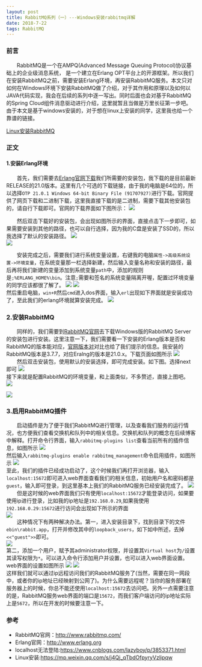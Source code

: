 ```yaml
---
layout: post
title: RabbitMQ系列（一）---Windows安装rabbitmq详解
date: 2018-7-22
tags: RabbitMQ
---
```

### 前言  

&emsp;&emsp;RabbitMQ是一个在AMPQ(Advanced Message Queuing Protocol)协议基础上的企业级消息系统， 是一个建立在Erlang OPT平台上的开源框架。所以我们在安装RabbitMQ之前，需要安装Erlang环境，再安装RabbitMQ服务。本文只对如何在Windows环境下安装RabbitMQ做了介绍，对于其作用和原理以及如何以JAVA代码实现，我会在后续的系列中逐一写出。同时后面也会对基于RabbitMQ的Spring Cloud组件消息驱动进行介绍，这里就暂且当做是万里长征第一步吧。 由于本文是基于windows安装的，对于想在linux上安装的同学，这里我也给一个靠谱的链接。  

[Linux安装RabbitMQ](https://mp.weixin.qq.com/s/j4Qj_qTbdOfpyryVzlipqw)

### 正文
#### 1.安装Erlang环境  

&emsp;&emsp;首先，我们需要去[Erlang官网下载](http://www.erlang.org/downloads)我们所需要的安装包，我下载的是目前最新RELEASE的21.0版本。这里有几个可选的下载链接，由于我的电脑是64位的，所以选择`OTP 21.0.1 Windows 64-bit Binary File (91707927)`进行下载。官网提供了网页下载和二进制下载，这里我直接下载的是二进制，需要下载其他安装包的，请自行下载即可。官网的下载界面如下图所示：
![](/images/rabbitmq-install/step.png)

&emsp;&emsp;然后双击下载好的安装包，会出现如图所示的界面，直接点击下一步即可，如果需要安装到其他的路径，也可以自行选择，因为我的C盘是安装了SSD的，所以我选择了默认的安装路径。
![](/images/rabbitmq-install/step1.png)  
![](/images/rabbitmq-install/step2.png)

&emsp;&emsp;安装完成之后，需要我们进行系统变量设置，右键我的电脑`属性->高级系统设置->环境变量`，在系统变量那一栏选择新建，然后输入变量名称和安装的路径，最后再将我们新建的变量添加到系统变量`path`中，添加的规则是`;%ERLANG_HOME%\bin`。注意`;`需要和签名的系统变量隔离开喔，配置过环境变量的同学应该都很了解了。
![](/images/rabbitmq-install/step3.png)
![](/images/rabbitmq-install/step4.png)  
然后重启电脑，`win+R`然后`cmd`进入dos界面，输入`erl`出现如下界面就是安装成功了，至此我们的erlang环境就算安装完成。
![](/images/rabbitmq-install/step5.png)

### 2.安装RabbitMQ  
&emsp;&emsp;同样的，我们需要到[RabbitMQ官网](http://www.rabbitmq.com/install-windows.html)去下载Windows版的RabbitMQ Server的安装包进行安装。这里注意一下，我们需要看一下安装的Erlang版本是否和RabbitMQ的版本能对应，[官网版本对](http://www.rabbitmq.com/which-erlang.html)对比也给了我们提示的信息。我安装的RabbitMQ版本是3.7.7，对应Eralng的版本是21.0.x。下载页面如图所示
![](/images/rabbitmq-install/step0.png)  
&emsp;&emsp;然后双击安装包，使用默认的安装选择，即可完成安装。如下图。选择next即可  ![](/images/rabbitmq-install/step6.png)  
接下来就是配置RabbitMQ的环境变量，和上面类似，不多赘述，直接上图吧。  
![](/images/rabbitmq-install/step00.png)

![](/images/rabbitmq-install/step01.png)


### 3.启用RabbitMQ插件  

&emsp;&emsp;启动插件是为了便于我们RabbitMQ进行管理，以及查看我们服务的运行情况，也方便我们查看交换机和队列中的相关信息。交换机和队列的概念在后续博客中解释。打开命令行界面，输入`rabbitmq-plugins list`查看当前所有的插件信息，如图所示
![](/images/rabbitmq-install/step8.png)  
然后输入`rabbitmq-plugins enable rabbitmq_management`命令启用插件，如图所示
![](/images/rabbitmq-install/step10.png)  
至此，我们的插件已经成功启动了，这个时候我们再打开浏览器，输入`localhost:15672`即可进入web界面查看我们的相关信息，初始用户名和密码都是`guest`，输入即可登录，到这里基本上我们的RabbitMQ服务已经安装完成了。
![](/images/rabbitmq-install/step11.png)  
&emsp;&emsp;但是这时候的web界面我们只有使用`localhost:15672`才能登录访问，如果要使用ip进行登录，比如我的ip地址是`192.168.0.29`,如果我使用`192.168.0.29:15672`进行访问会出现如下所示的界面  
![](/images/rabbitmq-install/step13.png)  
&emsp;&emsp;这种情况下有两种解决办法。第一，进入安装目录下，找到目录下的文件`ebin\rabbit.app`，打开并修改其中的`loopback_users`，如下如中所述，去掉`<<"guest">>`即可。  
![](/images/rabbitmq-install/step15.png)  
第二，添加一个用户，赋予其administrator权限，并设置其`Virtual host`为`/`设置其读写权限为`*`。可以进入命令行添加用户并设置，也可以进入web界面设置。web界面的设置如图所示
![](/images/rabbitmq-install/step02.png)  ![](/images/rabbitmq-install/step03.png)  
这样我们就可以通过ip远程访问我们的RabbitMQ服务了(当然，需要在同一网段中，或者你的ip地址已经映射到公网了)。为什么需要远程呢？当你的服务部署在服务器上的时候，你总不能还使用`localhost:15672`去访问吧。另外一点需要注意的是，RabbitMQ服务web界面的端口是`15672`，而我们客户端访问的ip地址实际上是`5672`，所以在开发的时候要注意一下。  

### 参考
- RabbitMQ官网：<http://www.rabbitmq.com/>  
- Erlang官网：<http://www.erlang.org>  
- localhost无法登陆:<https://www.cnblogs.com/lazyboy/p/3853371.html>
- Linux安装:<https://mp.weixin.qq.com/s/j4Qj_qTbdOfpyryVzlipqw>
